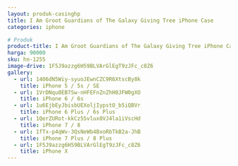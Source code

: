 ```yaml
---
layout: produk-casinghp
title: I Am Groot Guardians of The Galaxy Giving Tree iPhone Case
categories: iphone

# Produk
product-title: I Am Groot Guardians of The Galaxy Giving Tree iPhone Case
harga: 90000
sku: hn-1255
image-drive: 1F5J9azzg6H59BLVArGlEgT9zJFc_c8Z6
gallery:
  - url: 1406dN5Wiy-syuoJEwnCZC9R6XtscBy8k
    title: iPhone 5 / 5s / SE
  - url: 1VrDNqu0EB7Sw-nHFEFnZnZhH0JFW0gXO
    title: iPhone 6 / 6s
  - url: 1u6EjbEyJbisbUEXoljIypstO_b5iQBVr
    title: iPhone 6 Plus / 6s Plus
  - url: 1QerZURot-kkCz55vlux0VJ4la1iVscHd
    title: iPhone 7 / 8
  - url: 1fTx-p4qWv-3QsNeWb4BxoRbTkB2a-JhB
    title: iPhone 7 Plus / 8 Plus
  - url: 1F5J9azzg6H59BLVArGlEgT9zJFc_c8Z6
    title: iPhone X
---
```

